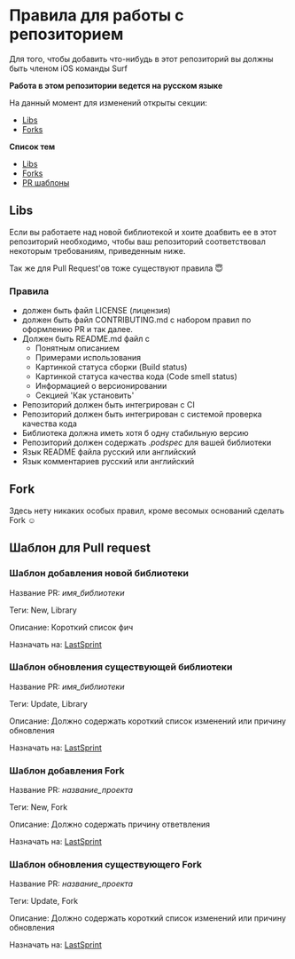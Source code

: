 # Правила для работы с репозиторием

Для того, чтобы добавить что-нибудь в этот репозиторий вы должны быть членом iOS команды Surf

**Работа в этом репозитории ведется на русском языке**

На данный момент для изменений открыты секции:
- [Libs](https://github.com/surfstudio/iOS_Devs#libs)
- [Forks](https://github.com/surfstudio/iOS_Devs#forks)

**Список тем**

- [Libs](#libs)
- [Forks](#fork)
- [PR шаблоны](#Шаблон-для-Pull-request)

## Libs

Если вы работаете над новой библиотекой и хоите доабвить ее в этот репозиторий необходимо, чтобы ваш репозиторий соответствовал некоторым требованиям, приведенным ниже. 

Так же для Pull Request'ов тоже существуют правила 😇

### Правила

- должен быть файл LICENSE (лицензия)
- должен быть файл CONTRIBUTING.md с набором правил по оформлению PR и так далее. 
- Должен быть README.md файл с
  - Понятным описанием
  - Примерами использования
  - Картинкой статуса сборки (Build status)
  - Картинкой статуса качества кода (Code smell status)
  - Информацией о версионировании
  - Секцией 'Как установить'
- Репозиторий должен быть интегрирован с CI
- Репозиторий должен быть интегрирован с системой проверка качества кода
- Библиотека должна иметь хотя б одну стабильную версию
- Репозиторий должен содержать *.podspec* для вашей библиотеки
- Язык README файла русский или английский
- Язык комментариев русский или английский

## Fork

Здесь нету никаких особых правил, кроме весомых оснований сделать Fork ☺️

## Шаблон для Pull request

### Шаблон добавления новой библиотеки

Название PR: *имя_библиотеки*

Теги: New, Library

Описание: Короткий список фич

Назначать на: [LastSprint](https://guthub.com/LastSprint)

### Шаблон обновления существующей библиотеки

Название PR: *имя_библиотеки*

Теги: Update, Library

Описание: Должно содержать короткий список изменений или причину обновления

Назначать на: [LastSprint](https://guthub.com/LastSprint)

### Шаблон добавления Fork

Название PR: *название_проекта*

Теги: New, Fork

Описание: Должно содержать причину ответвления

Назначать на: [LastSprint](https://guthub.com/LastSprint)

### Шаблон обновления существующего Fork

Название PR: *название_проекта*

Теги: Update, Fork

Описание: Должно содержать короткий список изменений или причину обновления

Назначать на: [LastSprint](https://guthub.com/LastSprint)
